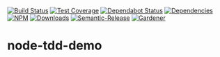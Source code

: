 [![Build Status](https://circleci.com/gh/blackflux/node-tdd-demo.png?style=shield)](https://circleci.com/gh/blackflux/node-tdd-demo)
[![Test Coverage](https://img.shields.io/coveralls/blackflux/node-tdd-demo/master.svg)](https://coveralls.io/github/blackflux/node-tdd-demo?branch=master)
[![Dependabot Status](https://api.dependabot.com/badges/status?host=github&repo=blackflux/node-tdd-demo)](https://dependabot.com)
[![Dependencies](https://david-dm.org/blackflux/node-tdd-demo/status.svg)](https://david-dm.org/blackflux/node-tdd-demo)
[![NPM](https://img.shields.io/npm/v/node-tdd-demo.svg)](https://www.npmjs.com/package/node-tdd-demo)
[![Downloads](https://img.shields.io/npm/dt/node-tdd-demo.svg)](https://www.npmjs.com/package/node-tdd-demo)
[![Semantic-Release](https://github.com/blackflux/js-gardener/blob/master/assets/icons/semver.svg)](https://github.com/semantic-release/semantic-release)
[![Gardener](https://github.com/blackflux/js-gardener/blob/master/assets/badge.svg)](https://github.com/blackflux/js-gardener)
# node-tdd-demo
